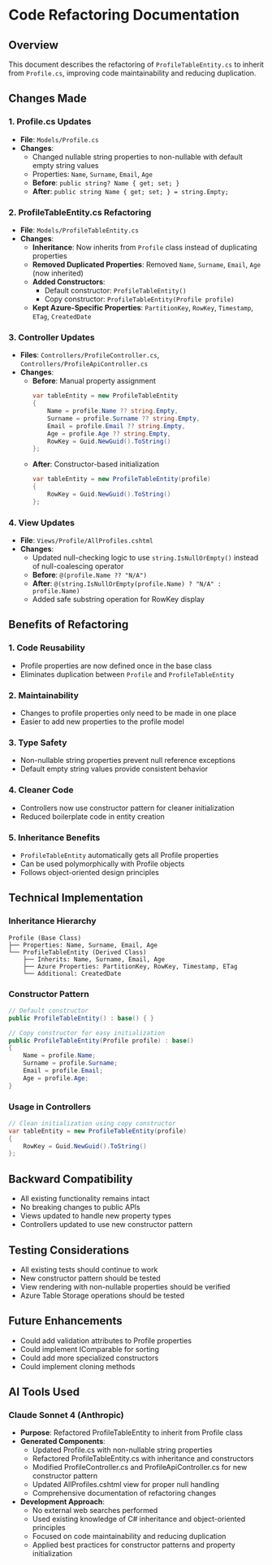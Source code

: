 # Code Refactoring Documentation

## Overview

This document describes the refactoring of `ProfileTableEntity.cs` to inherit from `Profile.cs`, improving code maintainability and reducing duplication.

## Changes Made

### 1. Profile.cs Updates

- **File**: `Models/Profile.cs`
- **Changes**:
  - Changed nullable string properties to non-nullable with default empty string values
  - Properties: `Name`, `Surname`, `Email`, `Age`
  - **Before**: `public string? Name { get; set; }`
  - **After**: `public string Name { get; set; } = string.Empty;`

### 2. ProfileTableEntity.cs Refactoring

- **File**: `Models/ProfileTableEntity.cs`
- **Changes**:
  - **Inheritance**: Now inherits from `Profile` class instead of duplicating properties
  - **Removed Duplicated Properties**: Removed `Name`, `Surname`, `Email`, `Age` (now inherited)
  - **Added Constructors**:
    - Default constructor: `ProfileTableEntity()`
    - Copy constructor: `ProfileTableEntity(Profile profile)`
  - **Kept Azure-Specific Properties**: `PartitionKey`, `RowKey`, `Timestamp`, `ETag`, `CreatedDate`

### 3. Controller Updates

- **Files**: `Controllers/ProfileController.cs`, `Controllers/ProfileApiController.cs`
- **Changes**:
  - **Before**: Manual property assignment
    ```csharp
    var tableEntity = new ProfileTableEntity
    {
        Name = profile.Name ?? string.Empty,
        Surname = profile.Surname ?? string.Empty,
        Email = profile.Email ?? string.Empty,
        Age = profile.Age ?? string.Empty,
        RowKey = Guid.NewGuid().ToString()
    };
    ```
  - **After**: Constructor-based initialization
    ```csharp
    var tableEntity = new ProfileTableEntity(profile)
    {
        RowKey = Guid.NewGuid().ToString()
    };
    ```

### 4. View Updates

- **File**: `Views/Profile/AllProfiles.cshtml`
- **Changes**:
  - Updated null-checking logic to use `string.IsNullOrEmpty()` instead of null-coalescing operator
  - **Before**: `@(profile.Name ?? "N/A")`
  - **After**: `@(string.IsNullOrEmpty(profile.Name) ? "N/A" : profile.Name)`
  - Added safe substring operation for RowKey display

## Benefits of Refactoring

### 1. Code Reusability

- Profile properties are now defined once in the base class
- Eliminates duplication between `Profile` and `ProfileTableEntity`

### 2. Maintainability

- Changes to profile properties only need to be made in one place
- Easier to add new properties to the profile model

### 3. Type Safety

- Non-nullable string properties prevent null reference exceptions
- Default empty string values provide consistent behavior

### 4. Cleaner Code

- Controllers now use constructor pattern for cleaner initialization
- Reduced boilerplate code in entity creation

### 5. Inheritance Benefits

- `ProfileTableEntity` automatically gets all Profile properties
- Can be used polymorphically with Profile objects
- Follows object-oriented design principles

## Technical Implementation

### Inheritance Hierarchy

```
Profile (Base Class)
├── Properties: Name, Surname, Email, Age
└── ProfileTableEntity (Derived Class)
    ├── Inherits: Name, Surname, Email, Age
    ├── Azure Properties: PartitionKey, RowKey, Timestamp, ETag
    └── Additional: CreatedDate
```

### Constructor Pattern

```csharp
// Default constructor
public ProfileTableEntity() : base() { }

// Copy constructor for easy initialization
public ProfileTableEntity(Profile profile) : base()
{
    Name = profile.Name;
    Surname = profile.Surname;
    Email = profile.Email;
    Age = profile.Age;
}
```

### Usage in Controllers

```csharp
// Clean initialization using copy constructor
var tableEntity = new ProfileTableEntity(profile)
{
    RowKey = Guid.NewGuid().ToString()
};
```

## Backward Compatibility

- All existing functionality remains intact
- No breaking changes to public APIs
- Views updated to handle new property types
- Controllers updated to use new constructor pattern

## Testing Considerations

- All existing tests should continue to work
- New constructor pattern should be tested
- View rendering with non-nullable properties should be verified
- Azure Table Storage operations should be tested

## Future Enhancements

- Could add validation attributes to Profile properties
- Could implement IComparable for sorting
- Could add more specialized constructors
- Could implement cloning methods

## AI Tools Used

### Claude Sonnet 4 (Anthropic)

- **Purpose**: Refactored ProfileTableEntity to inherit from Profile class
- **Generated Components**:
  - Updated Profile.cs with non-nullable string properties
  - Refactored ProfileTableEntity.cs with inheritance and constructors
  - Modified ProfileController.cs and ProfileApiController.cs for new constructor pattern
  - Updated AllProfiles.cshtml view for proper null handling
  - Comprehensive documentation of refactoring changes
- **Development Approach**:
  - No external web searches performed
  - Used existing knowledge of C# inheritance and object-oriented principles
  - Focused on code maintainability and reducing duplication
  - Applied best practices for constructor patterns and property initialization
